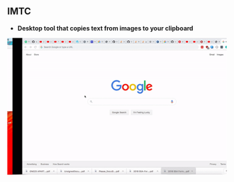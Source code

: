 ## **IMTC**
- **Desktop tool that copies text from images to your clipboard**

![DEMO](imtc/imtc-example-2xspeed.gif)
